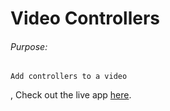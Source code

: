 # Video Controllers

###### Purpose:
    Add controllers to a video

, Check out the live app [here]().